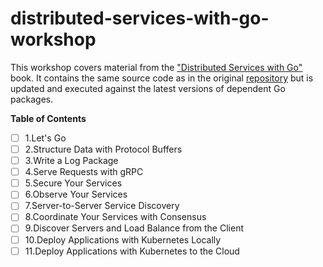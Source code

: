 # distributed-services-with-go-workshop

This workshop covers material from
the ["Distributed Services with Go"](https://www.amazon.ca/Distributed-Services-Go-Reliable-Maintainable/dp/1680507605)
book. It contains the same source code as in the original [repository](https://github.com/travisjeffery/proglog) 
but is updated and executed against the latest versions of dependent Go packages.

**Table of Contents**

- [ ] 1.Let's Go
- [ ] 2.Structure Data with Protocol Buffers
- [ ] 3.Write a Log Package
- [ ] 4.Serve Requests with gRPC
- [ ] 5.Secure Your Services
- [ ] 6.Observe Your Services
- [ ] 7.Server-to-Server Service Discovery
- [ ] 8.Coordinate Your Services with Consensus
- [ ] 9.Discover Servers and Load Balance from the Client
- [ ] 10.Deploy Applications with Kubernetes Locally
- [ ] 11.Deploy Applications with Kubernetes to the Cloud
